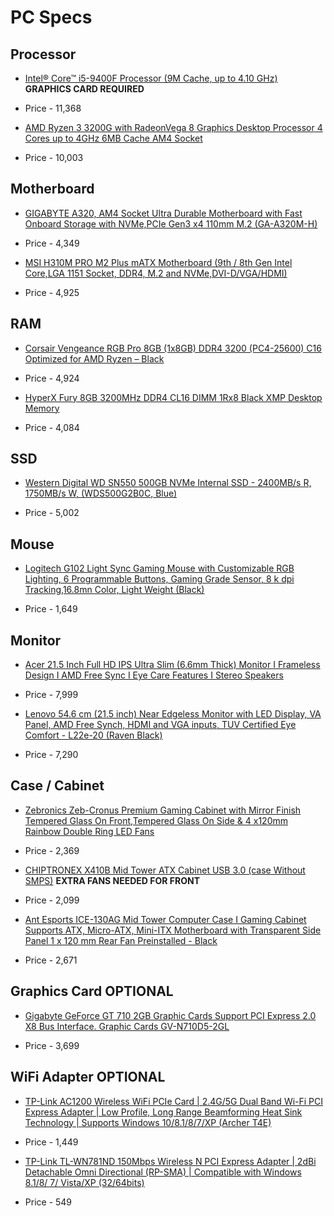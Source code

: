 # PC Specs 

## Processor

* [Intel® Core™ i5-9400F Processor (9M Cache, up to 4.10 GHz)](https://www.amazon.in/Intel-Corporation-Generation-Processor-Graphics/dp/B07MRCGQQ4/ref=sr_1_6?crid=CU1AYI4Q7SE7&dchild=1&keywords=intel+graphics+card&qid=1615537910&s=computers&sprefix=intel+graphic%2Ccomputers%2C297&sr=1-6) **GRAPHICS CARD REQUIRED**

* Price - 11,368

* [AMD Ryzen 3 3200G with RadeonVega 8 Graphics Desktop Processor 4 Cores up to 4GHz 6MB Cache AM4 Socket](https://www.amazon.in/AMD-RyzenTM-3200G-RadeonTM-Graphics/dp/B07STGHZK8/ref=as_li_ss_tl?dchild=1&keywords=3200G&qid=1602507566&sr=8-1&linkCode=sl1&tag=shadabamazona-21&linkId=0876f198cea894e9e28dae0040a09cbb&language=en_IN)

* Price - 10,003

## Motherboard

* [GIGABYTE A320, AM4 Socket Ultra Durable Motherboard with Fast Onboard Storage with NVMe,PCIe Gen3 x4 110mm M.2 (GA-A320M-H)](https://www.amazon.in/GIGABYTE-Motherboard-MicroATX-2xPCI-Express-1xPCI-Express/dp/B07JCZLF22/ref=sr_1_1?crid=39UL8J9CK83C0&dchild=1&keywords=gigabyte+a320m+h&qid=1615537146&sprefix=gigabyte+a3%2Caps%2C312&sr=8-1) 

* Price - 4,349

* [MSI H310M PRO M2 Plus mATX Motherboard (9th / 8th Gen Intel Core,LGA 1151 Socket, DDR4, M.2 and NVMe,DVI-D/VGA/HDMI)](https://www.amazon.in/dp/B07MFXFBMZ/ref=cm_sw_r_wa_apa_fabc_BQZZAMHG6B97NGTKR164)

* Price - 4,925

## RAM 

* [Corsair Vengeance RGB Pro 8GB (1x8GB) DDR4 3200 (PC4-25600) C16 Optimized for AMD Ryzen – Black](https://www.amazon.in/CORSAIR-Vengeance-PC4-25600-Optimized-Ryzen-Black/dp/B08D6G8MS5/ref=as_li_ss_tl?crid=25JEVD4RHK5QW&dchild=1&keywords=corsair+vengeance+8gb+rgb+ram&qid=1602508361&sprefix=CORSAIR+Vengeance+8GB+RGB,computers,324&sr=8-3&linkCode=sl1&tag=shadabamazona-21&linkId=dfc69dc1a76f326e0f0f732cc477a54a&language=en_IN)

* Price - 4,924

* [HyperX Fury 8GB 3200MHz DDR4 CL16 DIMM 1Rx8  Black XMP Desktop Memory](https://www.amazon.in/HyperX-3200MHz-Desktop-Memory-HX432C16FB3/dp/B07WJJ9CNG/ref=sr_1_1?crid=1KJRRA4BPPKDU&dchild=1&keywords=hyperx+fury+ddr4&qid=1615553448&sprefix=asus+wifi+%2Caps%2C393&sr=8-1)

* Price - 4,084

## SSD

* [Western Digital WD SN550 500GB NVMe Internal SSD - 2400MB/s R, 1750MB/s W, (WDS500G2B0C, Blue)](https://www.amazon.in/Western-Digital-SN550-Internal-WDS500G2B0C/dp/B07YFF3JCN/ref=sr_1_1_sspa?crid=3IWJNGG0JPLIX&dchild=1&keywords=m.2+ssd+1tb&qid=1615537219&sprefix=m.2+%2Caps%2C376&sr=8-1-spons&psc=1&spLa=ZW5jcnlwdGVkUXVhbGlmaWVyPUEyRTQ4WTlLQ0dEM0U4JmVuY3J5cHRlZElkPUEwODM2MjU0M1RVTTZPV1JROVZLNCZlbmNyeXB0ZWRBZElkPUEwMTI5OTIxM0RDMUZTVkYxQzFZNCZ3aWRnZXROYW1lPXNwX2F0ZiZhY3Rpb249Y2xpY2tSZWRpcmVjdCZkb05vdExvZ0NsaWNrPXRydWU=)

* Price - 5,002

## Mouse

* [Logitech G102 Light Sync Gaming Mouse with Customizable RGB Lighting, 6 Programmable Buttons, Gaming Grade Sensor, 8 k dpi Tracking,16.8mn Color, Light Weight (Black)](https://www.amazon.in/Logitech-G102-Customizable-Lighting-Programmable/dp/B08LT9BMPP/ref=sr_1_1_sspa?crid=1KJRRA4BPPKDU&dchild=1&keywords=logitech+g102&qid=1615557309&sprefix=asus+wifi+%2Caps%2C393&sr=8-1-spons&psc=1&spLa=ZW5jcnlwdGVkUXVhbGlmaWVyPUEyWUhRUDRSWjY4UDE1JmVuY3J5cHRlZElkPUEwOTM5ODY0MzcxTjBKWEdRUEUwRyZlbmNyeXB0ZWRBZElkPUEwNTU4MjQyM0RVNDg0UlFLWEVNRCZ3aWRnZXROYW1lPXNwX2F0ZiZhY3Rpb249Y2xpY2tSZWRpcmVjdCZkb05vdExvZ0NsaWNrPXRydWU=)

* Price - 1,649

## Monitor

* [Acer 21.5 Inch Full HD IPS Ultra Slim (6.6mm Thick) Monitor I Frameless Design I AMD Free Sync I Eye Care Features I Stereo Speakers](https://www.amazon.in/Acer-HA220Q-21-5-inch-Ultra-Monitor/dp/B07JDH2C8X/ref=sr_1_1?dchild=1&keywords=21+inch+monitor&qid=1615557367&sr=8-1)

* Price - 7,999

* [Lenovo 54.6 cm (21.5 inch) Near Edgeless Monitor with LED Display, VA Panel, AMD Free Synch, HDMI and VGA inputs, TUV Certified Eye Comfort - L22e-20 (Raven Black)](https://www.amazon.in/Lenovo-L22e-20-Monitor-Display-inputs/dp/B07SGDWMCG/ref=sr_1_4?dchild=1&keywords=21+inch+monitor&qid=1615632319&refinements=p_36%3A-800000&rnid=1318502031&sr=8-4)

* Price - 7,290

## Case / Cabinet

* [Zebronics Zeb-Cronus Premium Gaming Cabinet with Mirror Finish Tempered Glass On Front,Tempered Glass On Side & 4 x120mm Rainbow Double Ring LED Fans](https://www.amazon.in/Zebronics-Zeb-Cronus-Cabinet-Tempered-Rainbow/dp/B07ZQG2WSC/ref=sr_1_2?dchild=1&keywords=zebronics+pc+case&qid=1615557434&sr=8-2)

* Price - 2,369

* [CHIPTRONEX X410B Mid Tower ATX Cabinet USB 3.0 (case Without SMPS)](https://www.amazon.in/CHIPTRONEX-X410B-GAMING-CABINET-WITHOUT/dp/B07D2BB1L4/ref=sr_1_3?dchild=1&keywords=gaming+PC+cabinet&qid=1615790975&refinements=p_36%3A-300000&rnid=1318502031&sr=8-3) **EXTRA FANS NEEDED FOR FRONT**

* Price - 2,099

* [Ant Esports ICE-130AG Mid Tower Computer Case I Gaming Cabinet Supports ATX, Micro-ATX, Mini-ITX Motherboard with Transparent Side Panel 1 x 120 mm Rear Fan Preinstalled - Black](https://www.amazon.in/Ant-Esports-ICE-130AG-Motherboard-Preinstalled/dp/B08D6G6LMK/ref=sr_1_1_mod_primary_lightning_deal?dchild=1&keywords=gaming+PC+cabinet&qid=1615790975&refinements=p_36%3A-300000&rnid=1318502031&sbo=Tc8eqSFhUl4VwMzbE4fw%2Fw%3D%3D&smid=A14CZOWI0VEHLG&sr=8-1)

* Price - 2,671

## Graphics Card **OPTIONAL**

* [Gigabyte GeForce GT 710 2GB Graphic Cards Support PCI Express 2.0 X8 Bus Interface. Graphic Cards GV-N710D5-2GL](https://www.amazon.in/Gigabyte-GeForce-Graphic-Interface-GV-N710D5-2GL/dp/B073SWN4ZM/ref=sr_1_1?dchild=1&keywords=gigabyte+geforce+gt&qid=1615787879&sr=8-1)

* Price - 3,699

## WiFi Adapter **OPTIONAL**

* [TP-Link AC1200 Wireless WiFi PCIe Card | 2.4G/5G Dual Band Wi-Fi PCI Express Adapter | Low Profile, Long Range Beamforming Heat Sink Technology | Supports Windows 10/8.1/8/7/XP (Archer T4E)](amazon.in/TP-Link-TL-WN781ND-150Mbps-Wireless-Express/dp/B07MDH8HV4?crid=24SF5PT2MJCG9&dchild=1&keywords=tp%2Blink%2Bwifi%2Badapter&qid=1612690845&sprefix=tp%2Blink,aps,318&sr=8-6&th=1&linkCode=sl1&tag=sarthak025-21&linkId=855848ecfe216e5ee407fced650a4aec&language=en_IN&ref_=as_li_ss_tl)

* Price - 1,449

* [TP-Link TL-WN781ND 150Mbps Wireless N PCI Express Adapter | 2dBi Detachable Omni Directional (RP-SMA) | Compatible with Windows 8.1/8/ 7/ Vista/XP (32/64bits)](https://www.amazon.in/TP-Link-TL-WN781ND-150Mbps-Wireless-Express/dp/B0036AFAEW?crid=24SF5PT2MJCG9&dchild=1&keywords=tp%2Blink%2Bwifi%2Badapter&qid=1612690845&sprefix=tp%2Blink,aps,318&sr=8-6&th=1&linkCode=sl1&tag=sarthak025-21&linkId=943147b53e1b15a44c78d6e8ee4edaf1&language=en_IN&ref_=as_li_ss_tl)

* Price - 549
